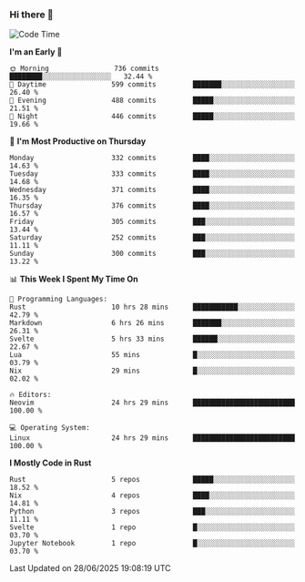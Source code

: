 ### Hi there 👋
<!--START_SECTION:waka-->
![Code Time](http://img.shields.io/badge/Code%20Time-704%20hrs%205%20mins-blue)

**I'm an Early 🐤** 

```text
🌞 Morning                736 commits         ████████░░░░░░░░░░░░░░░░░   32.44 % 
🌆 Daytime                599 commits         ███████░░░░░░░░░░░░░░░░░░   26.40 % 
🌃 Evening                488 commits         █████░░░░░░░░░░░░░░░░░░░░   21.51 % 
🌙 Night                  446 commits         █████░░░░░░░░░░░░░░░░░░░░   19.66 % 
```
📅 **I'm Most Productive on Thursday** 

```text
Monday                   332 commits         ████░░░░░░░░░░░░░░░░░░░░░   14.63 % 
Tuesday                  333 commits         ████░░░░░░░░░░░░░░░░░░░░░   14.68 % 
Wednesday                371 commits         ████░░░░░░░░░░░░░░░░░░░░░   16.35 % 
Thursday                 376 commits         ████░░░░░░░░░░░░░░░░░░░░░   16.57 % 
Friday                   305 commits         ███░░░░░░░░░░░░░░░░░░░░░░   13.44 % 
Saturday                 252 commits         ███░░░░░░░░░░░░░░░░░░░░░░   11.11 % 
Sunday                   300 commits         ███░░░░░░░░░░░░░░░░░░░░░░   13.22 % 
```


📊 **This Week I Spent My Time On** 

```text
💬 Programming Languages: 
Rust                     10 hrs 28 mins      ███████████░░░░░░░░░░░░░░   42.79 % 
Markdown                 6 hrs 26 mins       ███████░░░░░░░░░░░░░░░░░░   26.31 % 
Svelte                   5 hrs 33 mins       ██████░░░░░░░░░░░░░░░░░░░   22.67 % 
Lua                      55 mins             █░░░░░░░░░░░░░░░░░░░░░░░░   03.79 % 
Nix                      29 mins             █░░░░░░░░░░░░░░░░░░░░░░░░   02.02 % 

🔥 Editors: 
Neovim                   24 hrs 29 mins      █████████████████████████   100.00 % 

💻 Operating System: 
Linux                    24 hrs 29 mins      █████████████████████████   100.00 % 
```

**I Mostly Code in Rust** 

```text
Rust                     5 repos             █████░░░░░░░░░░░░░░░░░░░░   18.52 % 
Nix                      4 repos             ████░░░░░░░░░░░░░░░░░░░░░   14.81 % 
Python                   3 repos             ███░░░░░░░░░░░░░░░░░░░░░░   11.11 % 
Svelte                   1 repo              █░░░░░░░░░░░░░░░░░░░░░░░░   03.70 % 
Jupyter Notebook         1 repo              █░░░░░░░░░░░░░░░░░░░░░░░░   03.70 % 
```




 Last Updated on 28/06/2025 19:08:19 UTC
<!--END_SECTION:waka-->

<!--
**YoganshSharma/YoganshSharma** is a ✨ _special_ ✨ repository because its `README.md` (this file) appears on your GitHub profile.

Here are some ideas to get you started:

- 🔭 I’m currently working on ...
- 🌱 I’m currently learning ...
- 👯 I’m looking to collaborate on ...
- 🤔 I’m looking for help with ...
- 💬 Ask me about ...
- 📫 How to reach me: ...
- 😄 Pronouns: ...
- ⚡ Fun fact: ...
-->
